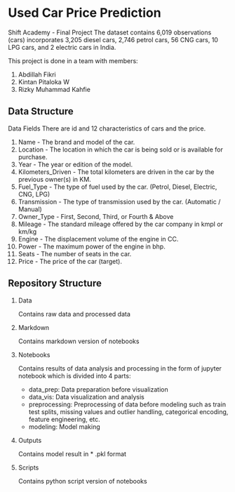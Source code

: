 # Used Car Price Prediction
Shift Academy - Final Project
The dataset contains 6,019 observations (cars) incorporates 3,205 diesel cars, 2,746 petrol cars, 56 CNG cars, 10 LPG cars, and 2 electric cars in India.

This project is done in a team with members:
1. Abdillah Fikri
2. Kintan Pitaloka W
3. Rizky Muhammad Kahfie

## Data Structure
Data Fields
There are id and 12 characteristics of cars and the price.

1. Name - The brand and model of the car.
2. Location - The location in which the car is being sold or is available for purchase.
3. Year - The year or edition of the model.
4. Kilometers_Driven - The total kilometers are driven in the car by the previous owner(s) in KM.
5. Fuel_Type - The type of fuel used by the car. (Petrol, Diesel, Electric, CNG, LPG)
6. Transmission - The type of transmission used by the car. (Automatic / Manual)
7. Owner_Type - First, Second, Third, or Fourth & Above
8. Mileage - The standard mileage offered by the car company in kmpl or km/kg
9. Engine - The displacement volume of the engine in CC.
10. Power - The maximum power of the engine in bhp.
11. Seats - The number of seats in the car.
12. Price - The price of the car (target).

## Repository Structure
1. Data

    Contains raw data and processed data
   
2. Markdown

    Contains markdown version of notebooks
   
3. Notebooks

    Contains results of data analysis and processing in the form of jupyter notebook which is divided into 4 parts:
   
    * data_prep: Data preparation before visualization
    * data_vis: Data visualization and analysis
    * preprocessing: Preprocessing of data before modeling such as train test splits, missing values and outlier handling, categorical encoding, feature engineering, etc.
    * modeling: Model making
   
4. Outputs
   
    Contains model result in * .pkl format
   
5. Scripts
   
    Contains python script version of notebooks
